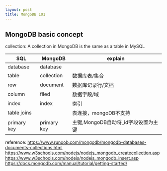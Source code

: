 ```yaml
---
layout: post
title: MongoDB 101
---
```

## MongoDB basic concept

collection: A collection in MongoDB is the same as a table in MySQL




| SQL         | MongoDB     | explain                             |
| ----------- | ----------- | ----------------------------------- |
| database    | database    |                                     |
| table       | collection  | 数据库表/集合                       |
| row         | document    | 数据库记录行/文档                   |
| column      | filed       | 数据字段/域                         |
| index       | index       | 索引                                |
| table joins |             | 表连接，mongoDB不支持               |
| primary key | primary key | 主键,MongoDB自动将_id字段设置为主键 |



reference: https://www.runoob.com/mongodb/mongodb-databases-documents-collections.html
https://www.w3schools.com/nodejs/nodejs_mongodb_createcollection.asp
https://www.w3schools.com/nodejs/nodejs_mongodb_insert.asp
https://docs.mongodb.com/manual/tutorial/getting-started/